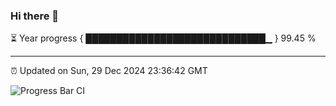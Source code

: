 ### Hi there 👋

⏳ Year progress { █████████████████████████████▁ } 99.45 %

---

⏰ Updated on Sun, 29 Dec 2024 23:36:42 GMT

![Progress Bar CI](https://github.com/IshwaranRudhara/GIT-ACTION/workflows/Progress%20Bar%20CI/badge.svg)
